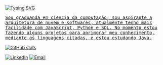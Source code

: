 <p float="left">
   <a href="https://git.io/typing-svg"><img src="https://readme-typing-svg.demolab.com?font=Fira+Code&pause=1000&color=A0F8F8&random=false&width=499&height=40&lines=Oie%2F+me+chamo+Mariah+Alice" alt="Typing SVG" />
    <samp>
      <p float="left">

<samp> Sou graduanda em ciencia da computação, sou aspirante a arquitetura de nuvem e softwares, atualmente tenho mais facilidade com JavaScript, Python e SQL. No momento estou fazendo alguns projetos para aprimorar meu conhecimento, mediante as linguagens citadas, e estou estudando Java. <samp>



![GitHub stats](https://github-readme-stats.vercel.app/api?username=alicelobwp&theme=catppuccin_latte&show_icons=true)<br>


[![LinkedIn](https://img.shields.io/badge/-LinkedIn-000?style=for-the-badge&logo=linkedin&logoColor=#ec5c8d&color:1)](https://www.linkedin.com/in/mariah-alice-pereira-b994ba327/)
[![Email](https://img.shields.io/badge/Gmail-000?style=for-the-badge&logo=gmail&logoColor=#ec5c8d&color:1)](loboalicepereira@gmail.com)
